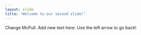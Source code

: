 ```yaml
---
layout: slide
title: "Welcome to our second slide!"
---
```

Change McPull. Add new text here.
Use the left arrow to go back!
